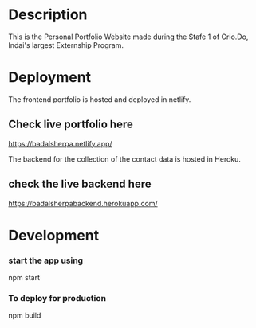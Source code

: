 # Description
This is the Personal Portfolio Website made during the Stafe 1 of Crio.Do, Indai's largest Externship Program.

# Deployment

The frontend portfolio is hosted and deployed in netlify.

## Check live portfolio here
https://badalsherpa.netlify.app/

The backend for the collection of the contact data is hosted in Heroku.
## check the live backend here
https://badalsherpabackend.herokuapp.com/

# Development 

### start the app using 
npm start

### To deploy for production
npm build



